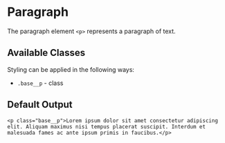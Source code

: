 # Paragraph

The paragraph element `<p>` represents a paragraph of text.

## Available Classes

Styling can be applied in the following ways:

* `.base__p` - class

## Default Output

```
<p class="base__p">Lorem ipsum dolor sit amet consectetur adipiscing elit. Aliquam maximus nisi tempus placerat suscipit. Interdum et malesuada fames ac ante ipsum primis in faucibus.</p>
```
